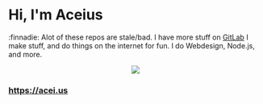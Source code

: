# Hi, I'm Aceius
:finnadie: Alot of these repos are stale/bad. I have more stuff on [GitLab](https://gitlab.com/AceiusIO)
I make stuff, and do things on the internet for fun. I do Webdesign, Node.js, and more.

<center>
<img src="https://github-readme-stats.vercel.app/api?username=AceiusIO&theme=dark" />
</center>

### https://acei.us
